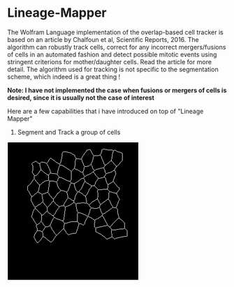 # Lineage-Mapper
The Wolfram Language implementation of the overlap-based cell tracker is based on an article by Chalfoun et al, Scientific Reports, 2016. The algorithm can robustly track cells, correct for any incorrect mergers/fusions of cells in an automated fashion and detect possible mitotic events using stringent criterions for mother/daughter cells. Read the article for more detail. The algorithm used for tracking is not specific to the segmentation scheme, which indeed is a great thing !

**Note: I have not implemented the case when fusions or mergers of cells is desired, since it is usually not the case of interest**

Here are a few capabilities that i have introduced on top of "Lineage Mapper"

1. Segment and Track a group of cells

![alt text](https://github.com/alihashmiii/Lineage-Mapper/blob/master/uploadReadMe/benoitsmask.gif)

